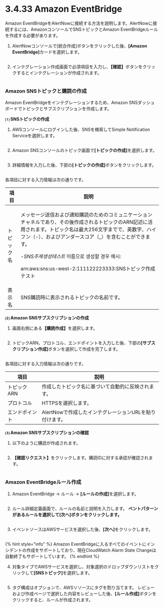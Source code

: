 # 3.4.33 Amazon EventBridge

Amazon EventBridgeをAlertNowに接続する方法を説明します。AlertNowに接続するには、AmazonコンソールでSNSトピックとAmazon EventBridgeルールを作成する必要があります。



1. AlertNowコンソールで\[統合作成]ボタンをクリックした後、**\[Amazon EventBridge]**&#x30AB;ードを選択します。

<figure><img src="../../.gitbook/assets/image (462).png" alt=""><figcaption></figcaption></figure>

2. インテグレーション作成画面で必須項目を入力し、**【確認】**&#x30DC;タンをクリックするとインテグレーションが作成されます。

<figure><img src="../../.gitbook/assets/image (463).png" alt=""><figcaption></figcaption></figure>

### **Amazon SNSトピックと購読の作成**

Amazon EventBridgeをインテグレーションするため、Amazon SNSダッシュボードでトピックとサブスクリプションを作成します。



**⑴ SNSトピックの作成**

1. AWSコンソールにログインした後、SNSを検索してSimple Notification Serviceを選択します。

<figure><img src="../../.gitbook/assets/image (464).png" alt=""><figcaption></figcaption></figure>

2. Amazon SNSコンソールのトピック画面&#x3067;**\[トピックの作成]**&#x3092;選択します。

<figure><img src="../../.gitbook/assets/image (465).png" alt=""><figcaption></figcaption></figure>

3. 詳細情報を入力した後、下部&#x306E;**\[トピックの作成]**&#x30DC;タンをクリックします。

<figure><img src="../../.gitbook/assets/image (466).png" alt=""><figcaption></figcaption></figure>

各項目に対する入力情報は次の通りです。

| **項目** | **説明**                                                                                                                                                                                                                      |
| ------ | --------------------------------------------------------------------------------------------------------------------------------------------------------------------------------------------------------------------------- |
| トピック名  | <p>メッセージ送信および通知購読のためのコミュニケーションチャネルであり、その後作成されるトピックのARN記述に活用されます。トピック名は最大256文字までで、英数字、ハイフン（-）、およびアンダースコア（_）を含むことができます。</p><p>-*SNS주제생성테스트* 이름으로 생성할 경우 예시:</p><p> </p><p>arn:aws:sns:us-west-2:111122223333:SNSトピック作成テスト</p> |
| 表示名    | SNS購読時に表示されるトピックの名前です。                                                                                                                                                                                                      |

**⑵ Amazon SNSサブスクリプションの作成**

1. 画面右側にあ&#x308B;**【購読作成】**&#x3092;選択します。

<figure><img src="../../.gitbook/assets/image (467).png" alt=""><figcaption></figcaption></figure>

2. トピックARN、プロトコル、エンドポイントを入力した後、下部&#x306E;**\[サブスクリプション作成]**&#x30DC;タンを選択して作成を完了します。

<figure><img src="../../.gitbook/assets/image (468).png" alt=""><figcaption></figcaption></figure>

各項目に対する入力情報は次の通りです。

| **項目**  | **説明**                            |
| ------- | --------------------------------- |
| トピックARN | 作成したトピック名に基づいて自動的に反映されます。         |
| プロトコル   | HTTPSを選択します。                      |
| エンドポイント | AlertNowで作成したインテグレーションURLを貼り付けます。 |



**⑶ Amazon SNSサブスクリプションの確認**

1. 以下のように購読が作成されます。

<figure><img src="../../.gitbook/assets/image (469).png" alt=""><figcaption></figcaption></figure>

2. **【確認リクエスト】**&#x3092;クリックします。購読IDに対する承認が確認されます。

<figure><img src="../../.gitbook/assets/image (470).png" alt=""><figcaption></figcaption></figure>

### **Amazon EventBridgeルール作成**

1. Amazon EventBridge -> ルール -> **\[ルールの作成]**&#x3092;選択します。

<figure><img src="../../.gitbook/assets/image (471).png" alt=""><figcaption></figcaption></figure>

2. ルール詳細定義画面で、ルールの名前と説明を入力します。 **ベントパターンがあるルールを選択して\[次へ]ボタンをクリックします。**

<figure><img src="../../.gitbook/assets/image (472).png" alt=""><figcaption></figcaption></figure>

3. イベントソースはAWSサービスを選択した後、**\[次へ]**&#x3092;クリックします。

<figure><img src="../../.gitbook/assets/image (473).png" alt=""><figcaption></figcaption></figure>

{% hint style="info" %}
Amazon EventBridgeに入るすべてのイベントにインシデントの作成をサポートしており、現在CloudWatch Alarm State Changeは自動終了もサポートしています。
{% endhint %}

4. 対象タイプでAWSサービスを選択し、対象選択のドロップダウンリストをクリックし&#x3066;**\[SNSトピック]**&#x3092;選択します。

<figure><img src="../../.gitbook/assets/image (474).png" alt=""><figcaption></figcaption></figure>

5. タグ構成はオプションで、AWSリソースにタグを割り当てます。 レビューおよび作成ページで選択した内容をレビューした後、**\[ルール作成]**&#x30DC;タンをクリックすると、ルールが作成されます。

<figure><img src="../../.gitbook/assets/image (475).png" alt=""><figcaption></figcaption></figure>
